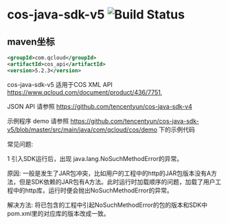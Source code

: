 # cos-java-sdk-v5  ![Build Status](https://api.travis-ci.org/tencentyun/cos-java-sdk-v5.svg?branch=master)



## maven坐标

```xml
<groupId>com.qcloud</groupId>
<artifactId>cos_api</artifactId>
<version>5.2.3</version>
```

cos-java-sdk-v5 适用于COS XML API https://www.qcloud.com/document/product/436/7751, 

JSON API 请参照 https://github.com/tencentyun/cos-java-sdk-v4

示例程序 demo 请参照 https://github.com/tencentyun/cos-java-sdk-v5/blob/master/src/main/java/com/qcloud/cos/demo
下的示例代码

常见问题:

1 引入SDK运行后，出现 java.lang.NoSuchMethodError的异常。

原因: 一般是发生了JAR包冲突，比如用户的工程中的http的JAR包版本没有A方法，但是SDK依赖的JAR包有A方法。此时运行时加载顺序的问题，加载了用户工程中的http库，运行时便会抛出NoSuchMethodError的异常。

解决方法: 将已包含的工程中引起NoSuchMethodError的包的版本和SDK中pom.xml里的对应库的版本改成一致。
